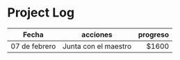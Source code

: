 # Project Log
| Fecha   |      acciones     |  progreso |
|----------|:-------------:|------:|
| 07 de febrero |  Junta con el maestro | $1600 |






